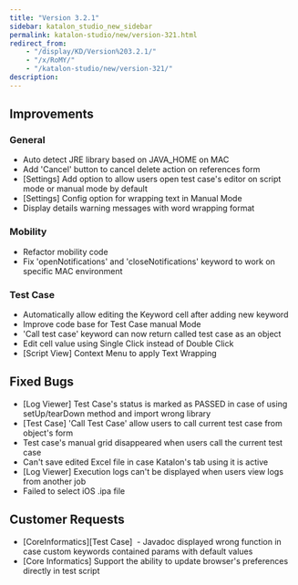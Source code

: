 ```yaml
---
title: "Version 3.2.1"
sidebar: katalon_studio_new_sidebar
permalink: katalon-studio/new/version-321.html
redirect_from:
    - "/display/KD/Version%203.2.1/"
    - "/x/RoMY/"
    - "/katalon-studio/new/version-321/"
description:
---
```

Improvements
------------

### General

*   Auto detect JRE library based on JAVA_HOME on MAC
*   Add 'Cancel' button to cancel delete action on references form
*   \[Settings\] Add option to allow users open test case's editor on script mode or manual mode by default
*   \[Settings\] Config option for wrapping text in Manual Mode
*   Display details warning messages with word wrapping format

### Mobility

*   Refactor mobility code
*   Fix 'openNotifications' and 'closeNotifications' keyword to work on specific MAC environment

### Test Case

*   Automatically allow editing the Keyword cell after adding new keyword
*   Improve code base for Test Case manual Mode
*   'Call test case' keyword can now return called test case as an object
*   Edit cell value using Single Click instead of Double Click
*   \[Script View\] Context Menu to apply Text Wrapping

Fixed Bugs
----------

*   \[Log Viewer\] Test Case's status is marked as PASSED in case of using setUp/tearDown method and import wrong library
*   \[Test Case\] 'Call Test Case' allow users to call current test case from object's form
*   Test case's manual grid disappeared when users call the current test case
*   Can't save edited Excel file in case Katalon's tab using it is active
*   \[Log Viewer\] Execution logs can't be displayed when users view logs from another job
*   Failed to select iOS .ipa file

Customer Requests
-----------------

*   \[CoreInformatics\]\[Test Case\]  - Javadoc displayed wrong function in case custom keywords contained params with default values
*   \[Core Informatics\] Support the ability to update browser's preferences directly in test script
